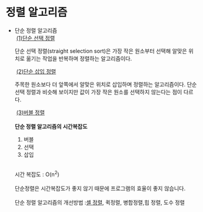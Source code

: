 <h1>정렬 알고리즘</h1>
<ul>
  <li>단순 정렬 알고리즘</li>
  &nbsp;<a href= "https://github.com/ANchangwan/-Algorithm-for-Python/tree/master/sort_algorithm/bubble_sort/straight_selection_sort">(1)단순 선택 정렬<a>
    &nbsp;<p>단순 선택 정렬(straight selection sort)은 가장 작은 원소부터 선택해 알맞은 위치로 옮기는 작업을 반복하며 정렬하는 알고리즘이다.</p>
  &nbsp;<a href="https://github.com/ANchangwan/-Algorithm-for-Python/tree/master/sort_algorithm/bubble_sort/straight_insertion_sort">(2)단순 삽입 정렬</a>
    &nbsp;<p> 주목한 원소보다 더 앞쪽에서 알맞은 위치로 삽입하며 정렬하는 알고리즘이다. 단순 선택 정렬과 비슷해 보이지만 값이 가장 작은 원소를 선택하지 않는다는 점이 다르다.</p>
  &nbsp;<a href = "https://github.com/ANchangwan/-Algorithm-for-Python/tree/master/bubble_sort">(3)버블 정렬</a>
  </br></br>
  <strong>단순 정렬 알고리즘의 시간복잡도</strong>
  <ol>
    <li>버블</li>
    <li>선택</li>
    <li>삽입</li>
  </ol>
  <br>
  <p>시간 복잡도 : O(n<sup>2</sup>)<br><br>단순정렬은 시간복잡도가 좋지 않기 때문에 프로그램의 효율이 좋지 않습니다.<br><br>단순 정렬 알고리즘의 개선방법 :<a href = "https://github.com/ANchangwan/-Algorithm-for-Python/tree/master/sort_algorithm/bubble_sort/shell_sort">셸 정렬<a>, 퀵정렬, 병합정렬,힙 정렬, 도수 정렬</p>
  
  
</ul>
